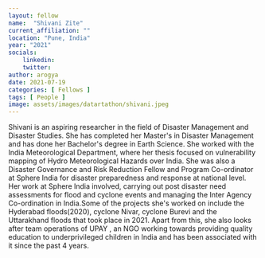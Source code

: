 ```yaml
---
layout: fellow
name:  "Shivani Zite"
current_affiliation: ""
location: "Pune, India"
year: "2021"
socials:
    linkedin: 
    twitter: 
author: arogya
date: 2021-07-19
categories: [ Fellows ]
tags: [ People ]
image: assets/images/datartathon/shivani.jpeg
---
```


Shivani is an aspiring researcher in the field of Disaster Management and Disaster Studies. She has completed her Master's in Disaster Management and has done her Bachelor's degree in Earth Science. She worked with the India Meteorological Department, where her thesis focused on vulnerability mapping of Hydro Meteorological Hazards over India. She was also a Disaster Governance and Risk Reduction Fellow and Program Co-ordinator at Sphere India for disaster preparedness and response at national level. Her work at Sphere India involved, carrying out post disaster need assessments for flood and cyclone events and managing the  Inter Agency Co-ordination in India.Some of the projects she's worked on include the Hyderabad floods(2020), cyclone Nivar, cyclone Burevi and the  Uttarakhand floods that took place in 2021. Apart from this, she also looks after team operations of UPAY , an NGO working towards providing quality education to underprivileged children in India and has been associated with it since the past 4 years.